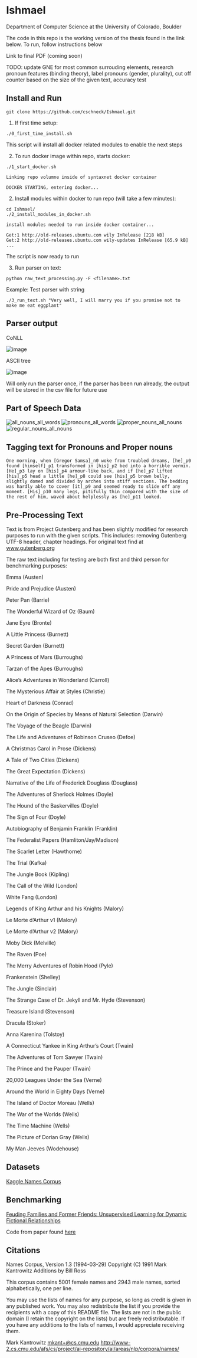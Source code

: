 # Ishmael

Department of Computer Science at the University of Colorado, Boulder

The code in this repo is the working version of the thesis found in the link below. To run, follow instructions below

Link to final PDF (coming soon)

TODO: update GNE for most common surrouding elements, research pronoun features (binding theory), label pronouns (gender, plurality), cut off counter based on the size of the given text, accuracy test

## Install and Run
```git clone https://github.com/cschneck/Ishmael.git```

1. If first time setup:

```./0_first_time_install.sh ```

This script will install all docker related modules to enable the next steps

2. To run docker image within repo, starts docker:

```./1_start_docker.sh```
```
Linking repo volumne inside of syntaxnet docker container

DOCKER STARTING, entering docker...
```

2. Install modules within docker to run repo (will take a few minutes):

```
cd Ishmael/
./2_install_modules_in_docker.sh
```
```
install modules needed to run inside docker container...

Get:1 http://old-releases.ubuntu.com wily InRelease [218 kB]
Get:2 http://old-releases.ubuntu.com wily-updates InRelease [65.9 kB]
...
```
The script is now ready to run

3. Run parser on text:

```python raw_text_processing.py -F <filename>.txt```

Example: Test parser with string

```./3_run_text.sh "Very well, I will marry you if you promise not to make me eat eggplant"```


## Parser output
CoNLL

![image](https://user-images.githubusercontent.com/22159116/36015676-b48e83ac-0d2c-11e8-9241-03c0b88e1bd5.png)

ASCII tree

![image](https://user-images.githubusercontent.com/22159116/36015691-d2ef764e-0d2c-11e8-9702-72254ffb8c42.png)

Will only run the parser once, if the parser has been run already, the output will be stored in the csv file for future use

## Part of Speech Data

![all_nouns_all_words](https://github.com/cschneck/Ishmael/blob/master/plot_percent_data/all_nouns_in_all_words.png)
![pronouns_all_words](https://github.com/cschneck/Ishmael/blob/master/plot_percent_data/pronouns_in_all_words.png)
![proper_nouns_all_nouns](https://github.com/cschneck/Ishmael/blob/master/plot_percent_data/proper_nouns_in_all_nouns.png)
![regular_nouns_all_nouns](https://github.com/cschneck/Ishmael/blob/master/plot_percent_data/regular_nouns_in_all_nouns.png)

## Tagging text for Pronouns and Proper nouns

```One morning, when [Gregor Samsa]_n0 woke from troubled dreams, [he]_p0 found [himself]_p1 transformed in [his]_p2 bed into a horrible vermin. [He]_p3 lay on [his]_p4 armour-like back, and if [he]_p7 lifted [his]_p5 head a little [he]_p8 could see [his]_p5 brown belly, slightly domed and divided by arches into stiff sections. The bedding was hardly able to cover [it]_p9 and seemed ready to slide off any moment. [His]_p10 many legs, pitifully thin compared with the size of the rest of him, waved about helplessly as [he]_p11 looked.```


## Pre-Processing Text
Text is from Project Gutenberg and has been slightly modified for research purposes to run with the given scripts. This includes: removing Gutenberg UTF-8 header, chapter headings. For original text find at www.gutenberg.org

The raw text including for testing are both first and third person for benchmarking purposes:

Emma (Austen)

Pride and Prejudice (Austen)

Peter Pan (Barrie)

The Wonderful Wizard of Oz (Baum)

Jane Eyre (Bronte)

A Little Princess (Burnett)

Secret Garden (Burnett)

A Princess of Mars (Burroughs)

Tarzan of the Apes (Burroughs)

Alice’s Adventures in Wonderland (Carroll)

The Mysterious Affair at Styles (Christie)

Heart of Darkness (Conrad)

On the Origin of Species by Means of Natural Selection (Darwin)

The Voyage of the Beagle (Darwin)

The Life and Adventures of Robinson Cruseo (Defoe)

A Christmas Carol in Prose (Dickens)

A Tale of Two Cities (Dickens)

The Great Expectation (Dickens)

Narrative of the Life of Frederick Douglass (Douglass)

The Adventures of Sherlock Holmes (Doyle)

The Hound of the Baskervilles (Doyle)

The Sign of Four (Doyle)

Autobiography of Benjamin Franklin (Franklin)

The Federalist Papers (Hamliton/Jay/Madison)

The Scarlet Letter (Hawthorne)

The Trial (Kafka)

The Jungle Book (Kipling)

The Call of the Wild (London)

White Fang (London)

Legends of King Arthur and his Knights (Malory)

Le Morte d’Arthur v1 (Malory)

Le Morte d’Arthur v2 (Malory)

Moby Dick (Melville)

The Raven (Poe)

The Merry Adventures of Robin Hood (Pyle)

Frankenstein (Shelley)

The Jungle (Sinclair)

The Strange Case of Dr. Jekyll and Mr. Hyde (Stevenson)

Treasure Island (Stevenson)

Dracula (Stoker)

Anna Karenina (Tolstoy)

A Connecticut Yankee in King Arthur’s Court (Twain)

The Adventures of Tom Sawyer (Twain)

The Prince and the Pauper (Twain)

20,000 Leagues Under the Sea (Verne)

Around the World in Eighty Days (Verne)

The Island of Doctor Moreau (Wells)

The War of the Worlds (Wells)

The Time Machine (Wells)

The Picture of Dorian Gray (Wells)

My Man Jeeves (Wodehouse)


## Datasets
[Kaggle Names Corpus](https://www.kaggle.com/nltkdata/names/data "5001 female names and 2943 male")

## Benchmarking

[Feuding Families and Former Friends: Unsupervised Learning for Dynamic Fictional Relationships](https://www.cs.umd.edu/~miyyer/pubs/2016_naacl_relationships.pdf)

Code from paper found [here](https://github.com/miyyer/rmn)

## Citations
Names Corpus, Version 1.3 (1994-03-29)
Copyright (C) 1991 Mark Kantrowitz
Additions by Bill Ross

This corpus contains 5001 female names and 2943 male names, sorted
alphabetically, one per line.

You may use the lists of names for any purpose, so long as credit is
given in any published work. You may also redistribute the list if you
provide the recipients with a copy of this README file. The lists are
not in the public domain (I retain the copyright on the lists) but are
freely redistributable.  If you have any additions to the lists of
names, I would appreciate receiving them.

Mark Kantrowitz <mkant+@cs.cmu.edu>
http://www-2.cs.cmu.edu/afs/cs/project/ai-repository/ai/areas/nlp/corpora/names/

